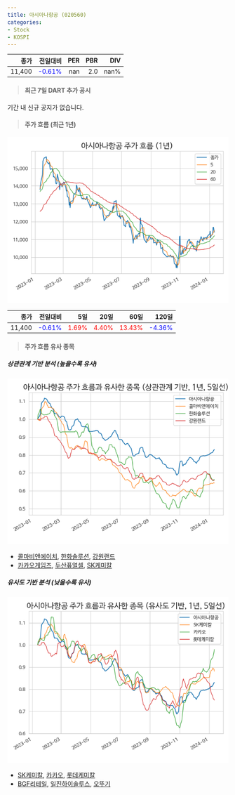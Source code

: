 ```yaml
---
title: 아시아나항공 (020560)
categories:
- Stock
- KOSPI
---
```


|종가|전일대비|PER|PBR|DIV|
|---:|-------:|--:|--:|--:|
|11,400|<span style="color: blue">-0.61%</span>|nan|2.0|nan%|

<!-- more -->

> #### 최근 7일 DART 추가 공시

기간 내 신규 공지가 없습니다.

> #### 주가 흐름 (최근 1년)

![020560](/assets/images/stock/020560.png)

|종가|전일대비|5일|20일|60일|120일|
|---:|-------:|--:|---:|---:|----:|
|11,400|<span style="color: blue">-0.61%</span>|<span style="color: red">1.69%</span>|<span style="color: red">4.40%</span>|<span style="color: red">13.43%</span>|<span style="color: blue">-4.36%</span>|

> #### 주가 흐름 유사 종목

##### 상관관계 기반 분석 (높을수록 유사)
![020560](/assets/images/stock/020560_corr.png)
- [콜마비앤에이치](/200130/), [한화솔루션](/009830/), [강원랜드](/035250/)
- [카카오게임즈](/293490/), [두산퓨얼셀](/336260/), [SK케미칼](/285130/)

##### 유사도 기반 분석 (낮을수록 유사)	
![020560](/assets/images/stock/020560_sim.png)
- [SK케미칼](/285130/), [카카오](/035720/), [롯데케미칼](/011170/)
- [BGF리테일](/282330/), [일진하이솔루스](/271940/), [오뚜기](/007310/)